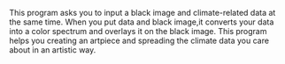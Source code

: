This program asks you to input a black image and climate-related data at the same time.
When you put data and black image,it converts your data into a color spectrum and overlays it on the black image. 
This program helps you creating an artpiece and spreading the climate data you care about in an artistic way. 
